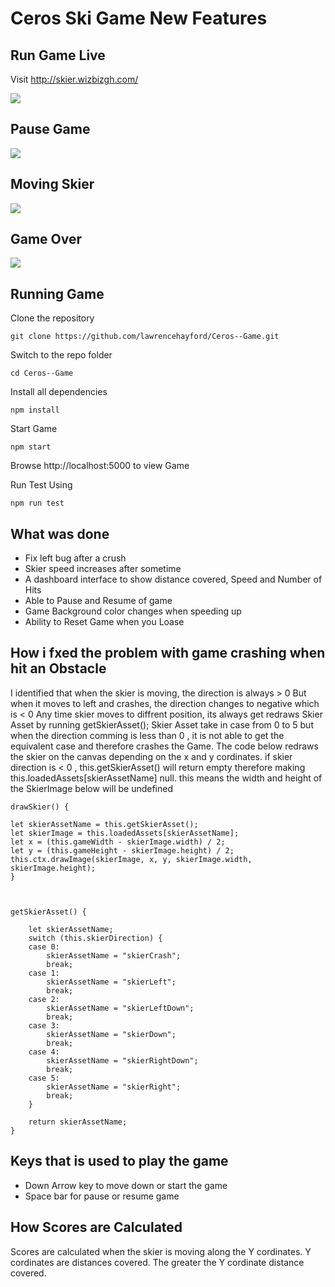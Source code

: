 # Ceros Ski Game New Features

## Run Game Live

Visit http://skier.wizbizgh.com/

![](http://wizbizgh.com/skier_images/img1.png)

## Pause Game

![](http://wizbizgh.com/skier_images/img2.png)

## Moving Skier

![](http://wizbizgh.com/skier_images/img3.png)

## Game Over

![](http://wizbizgh.com/skier_images/img4.png)

## Running Game

Clone the repository

    git clone https://github.com/lawrencehayford/Ceros--Game.git

Switch to the repo folder

    cd Ceros--Game

Install all dependencies

    npm install

Start Game

    npm start

Browse http://localhost:5000 to view Game

Run Test Using

    npm run test

## What was done

- Fix left bug after a crush
- Skier speed increases after sometime
- A dashboard interface to show distance covered, Speed and Number of Hits
- Able to Pause and Resume of game
- Game Background color changes when speeding up
- Ability to Reset Game when you Loase

## How i fxed the problem with game crashing when hit an Obstacle

I identified that when the skier is moving, the direction is always > 0
But when it moves to left and crashes, the direction changes to negative which is < 0
Any time skier moves to diffrent position, its always get redraws Skier Asset by running getSkierAsset();
Skier Asset take in case from 0 to 5 but when the direction comming is less than 0 , it is not able to
get the equivalent case and therefore crashes the Game. The code below redraws the skier on the canvas depending on
the x and y cordinates. if skier direction is < 0 , this.getSkierAsset() will return empty therefore making this.loadedAssets[skierAssetName] null. this means the width and height of the SkierImage below will be undefined

    drawSkier() {

    let skierAssetName = this.getSkierAsset();
    let skierImage = this.loadedAssets[skierAssetName];
    let x = (this.gameWidth - skierImage.width) / 2;
    let y = (this.gameHeight - skierImage.height) / 2;
    this.ctx.drawImage(skierImage, x, y, skierImage.width, skierImage.height);
    }



    getSkierAsset() {

        let skierAssetName;
        switch (this.skierDirection) {
        case 0:
            skierAssetName = "skierCrash";
            break;
        case 1:
            skierAssetName = "skierLeft";
            break;
        case 2:
            skierAssetName = "skierLeftDown";
            break;
        case 3:
            skierAssetName = "skierDown";
            break;
        case 4:
            skierAssetName = "skierRightDown";
            break;
        case 5:
            skierAssetName = "skierRight";
            break;
        }

        return skierAssetName;
    }

## Keys that is used to play the game

- Down Arrow key to move down or start the game
- Space bar for pause or resume game

## How Scores are Calculated

Scores are calculated when the skier is moving along the Y cordinates. Y cordinates are distances covered. The greater the Y cordinate distance covered.
